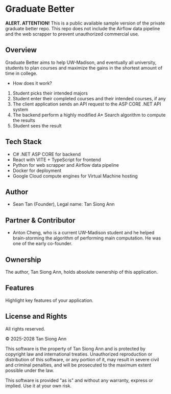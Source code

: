# Graduate Better

**ALERT. ATTENTION!**
This is a public available sample version of the private graduate better repo. This repo does not include the Airflow data pipeline and the web scrapper to prevent unauthorized commercial use.

## Overview

Graduate Better aims to help UW-Madison, and eventually all university, students to plan courses and maximize the gains in the shortest amount of time in college.

- How does it work?
1. Student picks their intended majors
2. Student enter their completed courses and their intended courses, if any
3. The client application sends an API request to the ASP CORE .NET API system
4. The backend perform a highly modified A* Search algorithm to compute the results
5. Student sees the result

## Tech Stack
- C# .NET ASP CORE for backend
- React with VITE + TypeScript for frontend
- Python for web scrapper and Airflow data pipeline
- Docker for deployment
- Google Cloud compute engines for Virtual Machine hosting

## Author

- Sean Tan (Founder), Legal name: Tan Siong Ann

## Partner & Contributor

- Anton Cheng, who is a current UW-Madison student and he helped brain-storming the algorithm of performing main computation. He was one of the early co-founder.

## Ownership

The author, Tan Siong Ann, holds absolute ownership of this application.

## Features

Highlight key features of your application.

## License and Rights
All rights reserved.

© 2025-2028 Tan Siong Ann

This software is the property of Tan Siong Ann and is protected by copyright law and international treaties. Unauthorized reproduction or distribution of this software, or any portion of it, may result in severe civil and criminal penalties, and will be prosecuted to the maximum extent possible under the law.

This software is provided "as is" and without any warranty, express or implied. Use it at your own risk.


